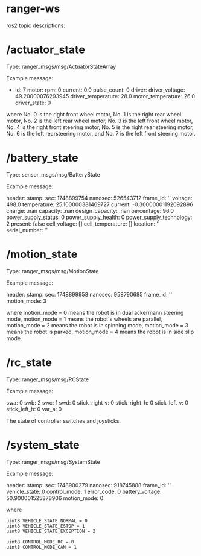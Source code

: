# ranger-ws
ros2 topic descriptions: 

# /actuator_state
Type: ranger_msgs/msg/ActuatorStateArray

Example message: 

- id: 7
  motor:
    rpm: 0
    current: 0.0
    pulse_count: 0
  driver:
    driver_voltage: 49.20000076293945
    driver_temperature: 28.0
    motor_temperature: 26.0
    driver_state: 0


 where No. 0 is the right front wheel motor, No. 1 is the right rear wheel motor, No. 2 is the left rear wheel motor, No. 3 is the left front wheel motor, No. 4 is the right front steering motor, No. 5 is the right rear steering motor, No. 6 is the left rearsteering motor, and No. 7 is the left front steering motor.

 # /battery_state
 Type: sensor_msgs/msg/BatteryState

 Example message: 

 header:
   stamp:
     sec: 1748899754
     nanosec: 526543712
   frame_id: ''
 voltage: 498.0
 temperature: 25.100000381469727
 current: -0.30000001192092896
 charge: .nan
 capacity: .nan
 design_capacity: .nan
 percentage: 96.0
 power_supply_status: 0
 power_supply_health: 0
 power_supply_technology: 2
 present: false
 cell_voltage: []
 cell_temperature: []
 location: ''
 serial_number: ''

# /motion_state
Type: ranger_msgs/msg/MotionState

Example message:

header:
  stamp:
    sec: 1748899958
    nanosec: 958790685
  frame_id: ''
motion_mode: 3

where motion_mode = 0 means the robot is in dual ackermann steering mode, motion_mode = 1 means the robot's wheels are parallel, motion_mode = 2 means the robot is in spinning mode, motion_mode = 3 means the robot is parked, motion_mode = 4 means the robot is in side slip mode. 


# /rc_state
Type: ranger_msgs/msg/RCState

Example message: 

swa: 0
swb: 2
swc: 1
swd: 0
stick_right_v: 0
stick_right_h: 0
stick_left_v: 0
stick_left_h: 0
var_a: 0

The state of controller switches and joysticks.

# /system_state
Type: ranger_msgs/msg/SystemState

Example message: 

header:
  stamp:
    sec: 1748900279
    nanosec: 918745888
  frame_id: ''
vehicle_state: 0
control_mode: 1
error_code: 0
battery_voltage: 50.900001525878906
motion_mode: 0

where
```
uint8 VEHICLE_STATE_NORMAL = 0
uint8 VEHICLE_STATE_ESTOP = 1
uint8 VEHICLE_STATE_EXCEPTION = 2

uint8 CONTROL_MODE_RC = 0
uint8 CONTROL_MODE_CAN = 1
```


